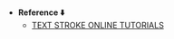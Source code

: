 - **Reference ⬇️**
  - [TEXT STROKE ONLINE TUTORIALS](https://youtu.be/ivkh3NlRqUA?si=3Hlq_ZakfRlxmZ_E)
